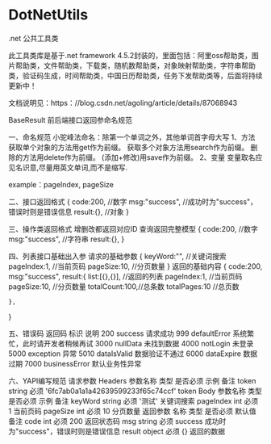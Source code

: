 # DotNetUtils
.net 公共工具类

此工具类库是基于.net framework 4.5.2封装的，里面包括：阿里oss帮助类，图片帮助类，文件帮助类，下载类，随机数帮助类，对象映射帮助类，字符串帮助类，验证码生成，时间帮助类，中国日历帮助类，任务下发帮助类等，后面将持续更新中！

文档说明见：https：//blog.csdn.net/agoling/article/details/87068943

BaseResult 前后端接口返回参命名规范

一、命名规范
小驼峰法命名：除第一个单词之外，其他单词首字母大写
1、方法
    获取单个对象的方法用get作为前缀。
    获取多个对象方法用search作为前缀。
    删除的方法用delete作为前缀。
    (添加+修改)用save作为前缀。
2、变量
变量取名应见名识意,尽量用英文单词,而不是缩写.

example：pageIndex, pageSize

二、接口返回格式
{
    code:200,       //数字
    msg:"success",  //成功时为"success"，错误时则是错误信息
    result:{},        //对象
}

三、操作类返回格式
增删改都返回对应ID
查询返回完整模型
{
    code:200,       //数字
    msg:"success", //字符串
    result:{},
}

四、列表接口基础出入参
请求的基础参数
{
    keyWord:"",    //关键词搜索
    pageIndex:1,   //当前页码
    pageSize:10,   //分页数量
}
返回的基础内容
{
    code:200, 
    msg:"success",
    result:{
        list:[{},{}],  //返回的列表
        pageIndex:1,   //当前页码
        pageSize:10,   //分页数量
        totalCount:100,//总条数
        totalPages:10  //总页数 
        
    },
}

五、错误码
返回码	标识	说明
200	success	请求成功
999	defaultError	系统繁忙，此时请开发者稍候再试
3000	nullData	未找到数据
4000	notLogin	未登录
5000	exception	异常
5010	dataIsValid	数据验证不通过
6000	dataExpire	数据过期
7000	businessError	默认业务性异常

六、YAPI编写规范
请求参数
Headers
参数名称	类型	是否必须	示例	备注
token	string	必须	'6fc7ab0a1a1a42639599233f65c74ccf'	token
Body
参数名称	类型	是否必须	示例	备注
keyWord	string	必须	'测试'	关键词搜索
pageIndex	int	必须	1	当前页码
pageSize	int	必须	10	分页数量
返回参数
名称	类型	是否必须	默认值	备注
code	int	必须	200	返回状态码
msg	string	必须	success	成功时为"success"，错误时则是错误信息
result	object	必须	{}	返回的数据
